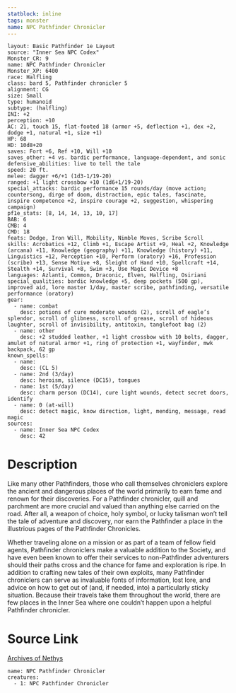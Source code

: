 ```yaml
---
statblock: inline
tags: monster
name: NPC Pathfinder Chronicler
---
```

```statblock
layout: Basic Pathfinder 1e Layout
source: "Inner Sea NPC Codex"
Monster_CR: 9
name: NPC Pathfinder Chronicler
Monster_XP: 6400
race: Halfling
class: bard 5, Pathfinder chronicler 5
alignment: CG
size: Small
type: humanoid
subtype: (halfling)
INI: +2
perception: +10
AC: 21, touch 15, flat-footed 18 (armor +5, deflection +1, dex +2, dodge +1, natural +1, size +1)
HP: 68
HD: 10d8+20
saves: Fort +6, Ref +10, Will +10
saves_other: +4 vs. bardic performance, language-dependent, and sonic
defensive_abilities: live to tell the tale
speed: 20 ft.
melee: dagger +6/+1 (1d3-1/19-20)
ranged: +1 light crossbow +10 (1d6+1/19-20)
special_attacks: bardic performance 15 rounds/day (move action; countersong, dirge of doom, distraction, epic tales, fascinate, inspire competence +2, inspire courage +2, suggestion, whispering campaign)
pf1e_stats: [8, 14, 14, 13, 10, 17]
BAB: 6
CMB: 4
CMD: 18
feats: Dodge, Iron Will, Mobility, Nimble Moves, Scribe Scroll
skills: Acrobatics +12, Climb +1, Escape Artist +9, Heal +2, Knowledge (arcana) +11, Knowledge (geography) +11, Knowledge (history) +11, Linguistics +12, Perception +10, Perform (oratory) +16, Profession (scribe) +13, Sense Motive +8, Sleight of Hand +10, Spellcraft +14, Stealth +14, Survival +8, Swim +3, Use Magic Device +8
languages: Azlanti, Common, Draconic, Elven, Halfling, Osiriani
special_qualities: bardic knowledge +5, deep pockets (500 gp), improved aid, lore master 1/day, master scribe, pathfinding, versatile performance (oratory)
gear:
  - name: combat
    desc: potions of cure moderate wounds (2), scroll of eagle’s splendor, scroll of glibness, scroll of grease, scroll of hideous laughter, scroll of invisibility, antitoxin, tanglefoot bag (2)
  - name: other
    desc: +2 studded leather, +1 light crossbow with 10 bolts, dagger, amulet of natural armor +1, ring of protection +1, wayfinder, mwk backpack, 62 gp
known_spells:
  - name:
    desc: (CL 5)
  - name: 2nd (3/day)
    desc: heroism, silence (DC15), tongues
  - name: 1st (5/day)
    desc: charm person (DC14), cure light wounds, detect secret doors, identify
  - name: 0 (at-will)
    desc: detect magic, know direction, light, mending, message, read magic
sources:
  - name: Inner Sea NPC Codex
    desc: 42
```
# Description
Like many other Pathfinders, those who call themselves chroniclers explore the ancient and dangerous places of the world primarily to earn fame and renown for their discoveries. For a Pathfinder chronicler, quill and parchment are more crucial and valued than anything else carried on the road. After all, a weapon of choice, holy symbol, or lucky talisman won’t tell the tale of adventure and discovery, nor earn the Pathfinder a place in the illustrious pages of the Pathfinder Chronicles.

Whether traveling alone on a mission or as part of a team of fellow field agents, Pathfinder chroniclers make a valuable addition to the Society, and have even been known to offer their services to non-Pathfinder adventurers should their paths cross and the chance for fame and exploration is ripe. In addition to crafting new tales of their own exploits, many Pathfinder chroniclers can serve as invaluable fonts of information, lost lore, and advice on how to get out of (and, if needed, into) a particularly sticky situation. Because their travels take them throughout the world, there are few places in the Inner Sea where one couldn’t happen upon a helpful Pathfinder chronicler.
# Source Link
[Archives of Nethys](https://aonprd.com/NPCDisplay.aspx?ItemName=Pathfinder%20Chronicler)
```encounter-table
name: NPC Pathfinder Chronicler
creatures:
  - 1: NPC Pathfinder Chronicler
```
